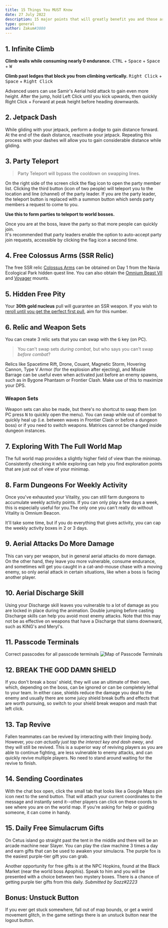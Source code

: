 ```yaml
---
title: 15 Things You MUST Know
date: 27 July 2022
description: 15 major points that will greatly benefit you and those around you while playing Tower of Fantasy. Become the gigachad carry of your friend group.
type: general
author: Zakum#3080
---
```

<script>
    import Youtube from "$lib/components/Youtube.svelte"
</script>

## 1. Infinite Climb

<Youtube source="https://www.youtube.com/embed/xcYGj-Ucu28" />

**Climb walls while consuming nearly 0 endurance.**
<kbd>CTRL</kbd> + <kbd>Space</kbd> + <kbd>Space</kbd> + <kbd>W</kbd>

**Climb past ledges that block you from climbing vertically.**
<kbd>Right Click</kbd> + <kbd>Space</kbd> + <kbd>Right Click</kbd>

Advanced users can use Samir's Aerial hold attack to gain even more height. After the jump, hold Left Click until you kick upwards, then quickly Right Click + Forward at peak height before heading downwards.

## 2. Jetpack Dash
While gliding with your jetpack, perform a dodge to gain distance forward. At the end of the dash distance, reactivate your jetpack. Repeating this process with your dashes will allow you to gain considerable distance while gliding. 

<Youtube source="https://www.youtube.com/embed/FCu7E86Dh8o" />

## 3. Party Teleport

> Party Teleport will bypass the cooldown on swapping lines.

On the right side of the screen click the flag icon to open the party member list. Clicking the third button (icon of two people) will teleport you to the location and line (channel) of the party leader. If you are the party leader, the teleport button is replaced with a summon button which sends party members a request to come to you.

**Use this to form parties to teleport to world bosses.**

Once you are at the boss, leave the party so that more people can quickly join.<br />
It's recommended that party leaders enable the option to auto-accept party join requests, accessible by clicking the flag icon a second time.<br />


## 4. Free Colossus Arms (SSR Relic)

<Youtube source="https://www.youtube.com/embed/CWBbNM2SHyw" />

The free SSR relic <a href="/relics/colossus-arm">Colossus Arms</a> can be obtained on Day 1 from the Navia Ecological Park hidden quest line. You can also obtain the <a href="/mounts/omnium-beast-vii">Omnium Beast VII</a> and <a href="/mounts/voyager">Voyager</a> mounts.

## 5. Hidden Free Pity
Your **30th gold nucleus**  pull will guarantee an SSR weapon. If you wish to <a href="/guides/shortest-reroll-path">reroll until you get the perfect first pull</a>, aim for this number. 

## 6. Relic and Weapon Sets
You can create 3 relic sets that you can swap with the <kbd>G</kbd> key (on PC).

> You can't swap sets *during combat*, but who says you can't swap *before combat*?

Relics like Spacetime Rift, Drone, Couant, Magnetic Storm, Hovering Cannon, Type V Armor (for the explosion after ejecting), and Missile Barrage can be useful even when activated just before an enemy spawns, such as in Bygone Phantasm or Frontier Clash. Make use of this to maximize your DPS.

### Weapon Sets
Weapon sets can also be made, but there's no shortcut to swap them (on PC press <kbd>N</kbd> to quickly open the menu). You can swap while out of combat to quickly heal up (i.e. between waves in Frontier Clash or before a dungeon boss) or if you need to switch weapons. Matrices cannot be changed inside dungeon instances. 

## 7. Exploring With The Full World Map
The full world map provides a slightly higher field of view than the minimap. Consistently checking it while exploring can help you find exploration points that are just out of view of your minimap. 

## 8. Farm Dungeons For Weekly Activity
Once you've exhausted your Vitality, you can still farm dungeons to accumulate weekly activity points. If you can only play a few days a week, this is especially useful for you.The only one you can't really do without Vitality is Omnium Beacon.

It'll take some time, but if you do everything that gives activity, you can cap the weekly activity boxes in 2 or 3 days.

## 9. Aerial Attacks Do More Damage
This can vary per weapon, but in general aerial attacks do more damage. On the other hand, they leave you more vulnerable, consume endurance, and sometimes will get you caught in a cat-and-mouse chase with a moving enemy, so only aerial attack in certain situations, like when a boss is facing another player. 

## 10. Aerial Discharge Skill
Using your Discharge skill leaves you vulnerable to a lot of damage as you are locked in place during the animation. Double jumping before casting Discharge skills can help you avoid most enemy attacks. Note that this may not be as effective on weapons that have a Discharge that slams downward, such as KING's and Meryl's.

## 11. Passcode Terminals
Correct passcodes for all passcode terminals
![Map of Passcode Terminals](/images/guides/passcode_terminals.webp)

## 12. BREAK THE GOD DAMN SHIELD
If you don't break a boss' shield, they will use an ultimate of their own, which, depending on the boss, can be ignored or can be completely lethal to your team. In either case, shields reduce the damage you deal to the enemy and usually there are some juicy shield break buffs and effects that are worth pursuing, so switch to your shield break weapon and mash that left click. 

## 13. Tap Revive
Fallen teammates can be revived by interacting with their limping body. However, *you can actually just tap the interact key and dash away*, and they will still be revived. This is a superior way of reviving players as you are able to continue fighting, are less vulnerable to enemy attacks, and can quickly revive multiple players. No need to stand around waiting for the revive to finish.

## 14. Sending Coordinates
With the chat box open, click the small tab that looks like a Google Maps pin icon next to the send button. That will attach your current coordinates to the message and instantly send it--other players can click on these coords to see where you are on the world map. If you're asking for help or guiding someone, it can come in handy.

## 15. Daily Free Simulacrum Gifts
On Cetus island go straight past the tent in the middle and there will be an arcade machine near Slayer. You can play the claw machine 3 times a day and earn gifts that can be used to awaken your simulacra. The purple fox is the easiest purple-tier gift you can grab.

Another opportunity for free gifts is at the NPC Hopkins, found at the Black Market (near the world boss Apophis). Speak to him and you will be presented with a choice between two mystery boxes. There is a chance of getting purple tier gifts from this daily.
*Submitted by Sazz#2223*

## Bonus: Unstuck Button
If you ever get stuck somewhere, fall out of map bounds, or get a weird movement glitch, in the game settings there is an unstuck button near the logout button.